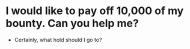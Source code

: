 # I would like to pay off 10,000 of my bounty. Can you help me?

- Certainly, what hold should I go to?
